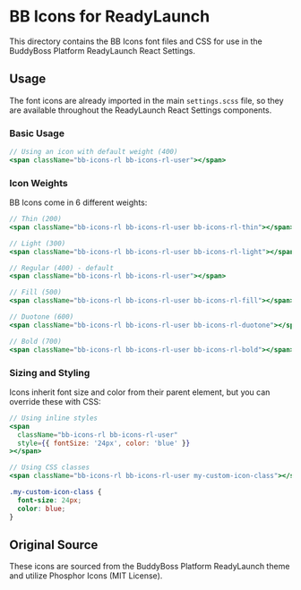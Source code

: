 # BB Icons for ReadyLaunch

This directory contains the BB Icons font files and CSS for use in the BuddyBoss Platform ReadyLaunch React Settings.

## Usage

The font icons are already imported in the main `settings.scss` file, so they are available throughout the ReadyLaunch React Settings components.

### Basic Usage

```jsx
// Using an icon with default weight (400)
<span className="bb-icons-rl bb-icons-rl-user"></span>
```

### Icon Weights

BB Icons come in 6 different weights:

```jsx
// Thin (200)
<span className="bb-icons-rl bb-icons-rl-user bb-icons-rl-thin"></span>

// Light (300)
<span className="bb-icons-rl bb-icons-rl-user bb-icons-rl-light"></span>

// Regular (400) - default
<span className="bb-icons-rl bb-icons-rl-user"></span>

// Fill (500)
<span className="bb-icons-rl bb-icons-rl-user bb-icons-rl-fill"></span>

// Duotone (600)
<span className="bb-icons-rl bb-icons-rl-user bb-icons-rl-duotone"></span>

// Bold (700)
<span className="bb-icons-rl bb-icons-rl-user bb-icons-rl-bold"></span>
```

### Sizing and Styling

Icons inherit font size and color from their parent element, but you can override these with CSS:

```jsx
// Using inline styles
<span 
  className="bb-icons-rl bb-icons-rl-user" 
  style={{ fontSize: '24px', color: 'blue' }}
></span>

// Using CSS classes
<span className="bb-icons-rl bb-icons-rl-user my-custom-icon-class"></span>
```

```css
.my-custom-icon-class {
  font-size: 24px;
  color: blue;
}
```

## Original Source

These icons are sourced from the BuddyBoss Platform ReadyLaunch theme and utilize Phosphor Icons (MIT License). 